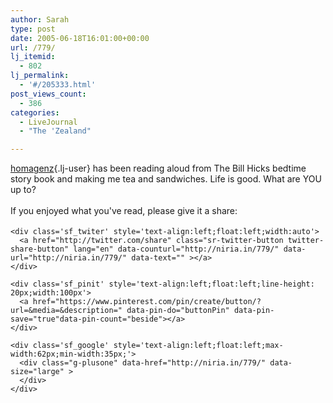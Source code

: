```yaml
---
author: Sarah
type: post
date: 2005-06-18T16:01:00+00:00
url: /779/
lj_itemid:
  - 802
lj_permalink:
  - '#/205333.html'
post_views_count:
  - 386
categories:
  - LiveJournal
  - "The 'Zealand"

---
```

<div id="fb-root">
</div>

[homagenz][1]{.lj-user} has been reading aloud from The Bill Hicks bedtime story book and making me tea and sandwiches. Life is good. What are YOU up to?

<div class='sfsi_Sicons' style='width: 100%; display: inline-block; vertical-align: middle; text-align:left'>
  <div style='margin:0px 8px 0px 0px; line-height: 24px'>
    <span>If you enjoyed what you've read, please give it a share:</span>
  </div>
  
  <div class='sfsi_socialwpr'>
    <div class='sf_fb' style='text-align:left;width:125px'>
      <div class="fb-like" href="http://niria.in/779/" width="180" send="false" showfaces="false"  action="like" data-share="true"data-layout="button_count" >
      </div>
    </div>
    
    <div class='sf_twiter' style='text-align:left;float:left;width:auto'>
      <a href="http://twitter.com/share" class="sr-twitter-button twitter-share-button" lang="en" data-counturl="http://niria.in/779/" data-url="http://niria.in/779/" data-text="" ></a>
    </div>
    
    <div class='sf_pinit' style='text-align:left;float:left;line-height: 20px;width:100px'>
      <a href="https://www.pinterest.com/pin/create/button/?url=&media=&description=" data-pin-do="buttonPin" data-pin-save="true"data-pin-count="beside"></a>
    </div>
    
    <div class='sf_google' style='text-align:left;float:left;max-width:62px;min-width:35px;'>
      <div class="g-plusone" data-href="http://niria.in/779/" data-size="large" >
      </div>
    </div>
  </div>
</div>

 [1]: http://homagenz.livejournal.com/